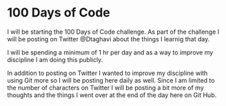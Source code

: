 # 100 Days of Code
I will be starting the 100 Days of Code challenge.
As part of the challenge I will be posting on Twitter @Dtaghavi about the things I learnig that day. 

I will be spending a minimum of 1 hr per day and as a way to improve my discipline I am doing this publicly.

In addition to posting on Twitter I wanted to improve my discipline with using Git more so I will be posting here daily as well.
Since I am limited to the number of characters on Twitter I will be posting a bit more of my thoughts and the things I went over at the end of the day
here on Git Hub.
